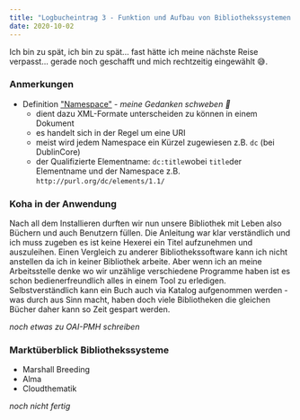 ```yaml
---
title: "Logbucheintrag 3 - Funktion und Aufbau von Bibliothekssystemen 2/2"
date: 2020-10-02
---
```


Ich bin zu spät, ich bin zu spät... fast hätte ich meine nächste Reise verpasst... gerade noch geschafft und mich rechtzeitig eingewählt &#128517;.

### Anmerkungen
- Definition ["Namespace"](https://de.wikipedia.org/wiki/Namensraum_(XML)) - _meine Gedanken schweben &#128640;_
  - dient dazu XML-Formate unterscheiden zu können in einem Dokument
  - es handelt sich in der Regel um eine URI
  - meist wird jedem Namespace ein Kürzel zugewiesen z.B. `dc` (bei DublinCore)
  - der Qualifizierte Elementname: `dc:title`wobei `title`der Elementname und der Namespace z.B. `http://purl.org/dc/elements/1.1/`
    
### Koha in der Anwendung
Nach all dem Installieren durften wir nun unsere Bibliothek mit Leben also Büchern und auch Benutzern füllen. Die Anleitung war klar verständlich und ich muss zugeben es ist keine Hexerei ein Titel aufzunehmen und auszuleihen. Einen Vergleich zu anderer Bibliothekssoftware kann ich nicht anstellen da ich in keiner Bibliothek arbeite. Aber wenn ich an meine Arbeitsstelle denke wo wir unzählige verschiedene Programme haben ist es schon bedienerfreundlich alles in einem Tool zu erledigen.
Selbstverständlich kann ein Buch auch via Katalog aufgenommen werden - was durch aus Sinn macht, haben doch viele Bibliotheken die gleichen Bücher daher kann so Zeit gespart werden.

_noch etwas zu OAI-PMH schreiben_

### Marktüberblick Bibliothekssysteme
- Marshall Breeding
- Alma
- Cloudthematik

_noch nicht fertig_

